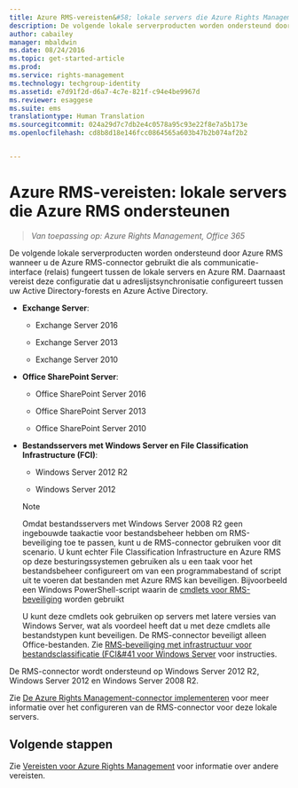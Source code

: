 ```yaml
---
title: Azure RMS-vereisten&#58; lokale servers die Azure Rights Management ondersteunen | Azure RMS
description: De volgende lokale serverproducten worden ondersteund door Azure RMS wanneer u de Azure RMS-connector gebruikt die als communicatie-interface (relais) fungeert tussen de lokale servers en Azure RM. Daarnaast vereist deze configuratie dat u adreslijstsynchronisatie configureert tussen uw Active Directory-forests en Azure Active Directory.
author: cabailey
manager: mbaldwin
ms.date: 08/24/2016
ms.topic: get-started-article
ms.prod: 
ms.service: rights-management
ms.technology: techgroup-identity
ms.assetid: e7d91f2d-d6a7-4c7e-821f-c94e4be9967d
ms.reviewer: esaggese
ms.suite: ems
translationtype: Human Translation
ms.sourcegitcommit: 024a29d7c7db2e4c0578a95c93e22f8e7a5b173e
ms.openlocfilehash: cd8b8d18e146fcc0864565a603b47b2b074af2b2


---
```



# Azure RMS-vereisten: lokale servers die Azure RMS ondersteunen

>*Van toepassing op: Azure Rights Management, Office 365*

De volgende lokale serverproducten worden ondersteund door Azure RMS wanneer u de Azure RMS-connector gebruikt die als communicatie-interface (relais) fungeert tussen de lokale servers en Azure RM. Daarnaast vereist deze configuratie dat u adreslijstsynchronisatie configureert tussen uw Active Directory-forests en Azure Active Directory.

-   **Exchange Server**:

    -   Exchange Server 2016

    -   Exchange Server 2013

    -   Exchange Server 2010

-   **Office SharePoint Server**:

    -   Office SharePoint Server 2016

    -   Office SharePoint Server 2013

    -   Office SharePoint Server 2010

-   **Bestandsservers met Windows Server en File Classification Infrastructure (FCI)**:

    -   Windows Server 2012 R2

    -   Windows Server 2012

    > [!NOTE]
    > Omdat bestandsservers met Windows Server 2008 R2 geen ingebouwde taakactie voor bestandsbeheer hebben om RMS-beveiliging toe te passen, kunt u de RMS-connector gebruiken voor dit scenario. U kunt echter File Classification Infrastructure en Azure RMS op deze besturingssystemen gebruiken als u een taak voor het bestandsbeheer configureert om van een programmabestand of script uit te voeren dat bestanden met Azure RMS kan beveiligen. Bijvoorbeeld een Windows PowerShell-script waarin de [cmdlets voor RMS-beveiliging](https://msdn.microsoft.com/library/azure/mt433195.aspx) worden gebruikt
    > 
    > U kunt deze cmdlets ook gebruiken op servers met latere versies van Windows Server, wat als voordeel heeft dat u met deze cmdlets alle bestandstypen kunt beveiligen. De RMS-connector beveiligt alleen Office-bestanden. Zie [RMS-beveiliging met infrastructuur voor bestandsclassificatie &#40;FCI&#41 voor Windows Server](../rms-client/configure-fci.md) voor instructies.

De RMS-connector wordt ondersteund op Windows Server 2012 R2, Windows Server 2012 en Windows Server 2008 R2.

Zie [De Azure Rights Management-connector implementeren](../deploy-use/deploy-rms-connector.md) voor meer informatie over het configureren van de RMS-connector voor deze lokale servers.

## Volgende stappen
Zie [Vereisten voor Azure Rights Management](requirements-azure-rms.md) voor informatie over andere vereisten.



<!--HONumber=Aug16_HO4-->


